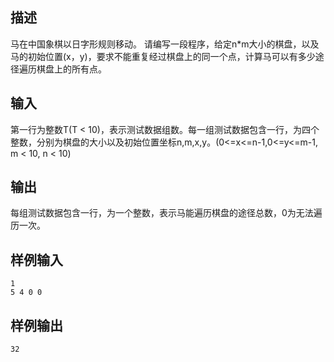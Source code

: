 ## 描述


马在中国象棋以日字形规则移动。
请编写一段程序，给定n*m大小的棋盘，以及马的初始位置(x，y)，要求不能重复经过棋盘上的同一个点，计算马可以有多少途径遍历棋盘上的所有点。

## 输入


第一行为整数T(T < 10)，表示测试数据组数。每一组测试数据包含一行，为四个整数，分别为棋盘的大小以及初始位置坐标n,m,x,y。(0<=x<=n-1,0<=y<=m-1, m < 10, n < 10)

## 输出


每组测试数据包含一行，为一个整数，表示马能遍历棋盘的途径总数，0为无法遍历一次。

## 样例输入


```
1
5 4 0 0
```


## 样例输出


```
32
```


